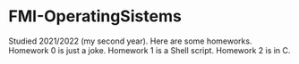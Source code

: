 # FMI-OperatingSistems
Studied 2021/2022 (my second year). 
Here are some homeworks. 
Homework 0 is just a joke. 
Homework 1 is a Shell script. 
Homework 2 is in C.
